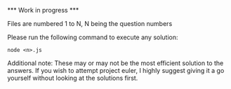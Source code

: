 *** Work in progress ***

Files are numbered 1 to N, N being the question numbers

Please run the following command to execute any solution:

```
node <n>.js
```

Additional note: These may or may not be the most efficient solution to the answers. If you wish to attempt project euler, I highly suggest giving it a go yourself without looking at the solutions first.

